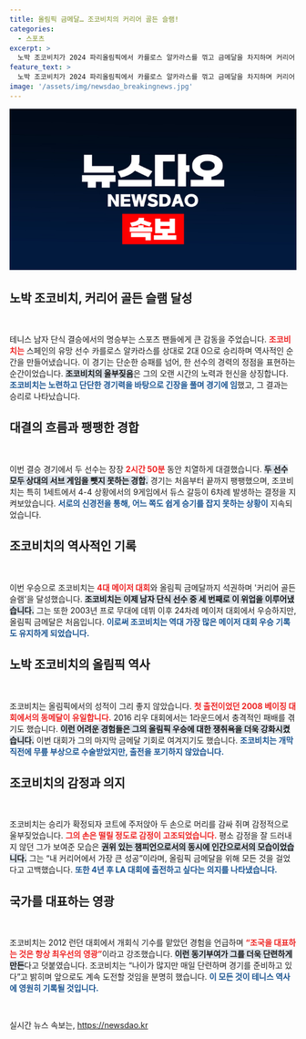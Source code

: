 ```yaml
---
title: 올림픽 금메달… 조코비치의 커리어 골든 슬램!
categories:
  - 스포츠
excerpt: >
  노박 조코비치가 2024 파리올림픽에서 카를로스 알카라스를 꺾고 금메달을 차지하며 커리어 골든 슬램을 달성했습니다. 눈물 젖은 그의 감정과 최고령 남자 단식 우승 기록이 화제를 몰고 옵니다.
feature_text: >
  노박 조코비치가 2024 파리올림픽에서 카를로스 알카라스를 꺾고 금메달을 차지하며 커리어 골든 슬램을 달성했습니다. 눈물 젖은 그의 감정과 최고령 남자 단식 우승 기록이 화제를 몰고 옵니다.
image: '/assets/img/newsdao_breakingnews.jpg'
---
```


<p><img src="/assets/img/newsdao_breakingnews.jpg" alt="koreaapp 속보" /></p>

<h2 data-ke-size="size26">노박 조코비치, 커리어 골든 슬램 달성</h2>

<p data-ke-size="size16">&nbsp;</p>

<p>테니스 남자 단식 결승에서의 명승부는 스포츠 팬들에게 큰 감동을 주었습니다. <b><span style="color: #ee2323;">조코비치는</span></b> 스페인의 유망 선수 카를로스 알카라스를 상대로 2대 0으로 승리하며 역사적인 순간을 만들어냈습니다. 이 경기는 단순한 승패를 넘어, 한 선수의 경력의 정점을 표현하는 순간이었습니다. <b><span style="background-color: #21538527;">조코비치의 울부짖음</span></b>은 그의 오랜 시간의 노력과 헌신을 상징합니다. <b><span style="color: #1a5490;">조코비치는 노련하고 단단한 경기력을 바탕으로 긴장을 풀며 경기에 임</span></b>했고, 그 결과는 승리로 나타났습니다.</p>

<h2 data-ke-size="size26">대결의 흐름과 팽팽한 경합</h2>

<p data-ke-size="size16">&nbsp;</p>

<p>이번 결승 경기에서 두 선수는 장장 <b><span style="color: #ee2323;">2시간 50분</span></b> 동안 치열하게 대결했습니다. <b><span style="background-color: #21538527;">두 선수 모두 상대의 서브 게임을 뺏지 못하는 경합.</span></b> 경기는 처음부터 끝까지 팽팽했으며, 조코비치는 특히 1세트에서 4-4 상황에서의 9게임에서 듀스 갈등이 6차례 발생하는 결정을 지켜보았습니다. <b><span style="color: #1a5490;">서로의 신경전을 통해, 어느 쪽도 쉽게 승기를 잡지 못하는 상황이</span></b> 지속되었습니다.</p>

<h2 data-ke-size="size26">조코비치의 역사적인 기록</h2>

<p data-ke-size="size16">&nbsp;</p>

<p>이번 우승으로 조코비치는 <b><span style="color: #ee2323;">4대 메이저 대회</span></b>와 올림픽 금메달까지 석권하며 '커리어 골든 슬램'을 달성했습니다. <b><span style="background-color: #21538527;">조코비치는 이제 남자 단식 선수 중 세 번째로 이 위업을 이루어냈습니다.</span></b> 그는 또한 2003년 프로 무대에 데뷔 이후 24차례 메이저 대회에서 우승하지만, 올림픽 금메달은 처음입니다. <b><span style="color: #1a5490;">이로써 조코비치는 역대 가장 많은 메이저 대회 우승 기록도 유지하게 되었습니다.</span></b></p>

<h2 data-ke-size="size26">노박 조코비치의 올림픽 역사</h2>

<p data-ke-size="size16">&nbsp;</p>

<p>조코비치는 올림픽에서의 성적이 그리 좋지 않았습니다. <b><span style="color: #ee2323;">첫 출전이었던 2008 베이징 대회에서의 동메달이 유일합니다.</span></b> 2016 리우 대회에서는 1라운드에서 충격적인 패배를 겪기도 했습니다. <b><span style="background-color: #21538527;">이런 어려운 경험들은 그의 올림픽 우승에 대한 쟁취욕을 더욱 강화시켰습니다.</span></b> 이번 대회가 그의 마지막 금메달 기회로 여겨지기도 했습니다. <b><span style="color: #1a5490;">조코비치는 개막 직전에 무릎 부상으로 수술받았지만, 출전을 포기하지 않았습니다.</span></b></p>

<h2 data-ke-size="size26">조코비치의 감정과 의지</h2>

<p data-ke-size="size16">&nbsp;</p>

<p>조코비치는 승리가 확정되자 코트에 주저앉아 두 손으로 머리를 감싸 쥐며 감정적으로 울부짖었습니다. <b><span style="color: #ee2323;">그의 손은 떨릴 정도로 감정이 고조되었습니다.</span></b> 평소 감정을 잘 드러내지 않던 그가 보여준 모습은 <b><span style="background-color: #21538527;">권위 있는 챔피언으로서의 동시에 인간으로서의 모습이었습니다.</span></b> 그는 “내 커리어에서 가장 큰 성공”이라며, 올림픽 금메달을 위해 모든 것을 걸었다고 고백했습니다. <b><span style="color: #1a5490;">또한 4년 후 LA 대회에 출전하고 싶다는 의지를 나타냈습니다.</span></b></p>

<h2 data-ke-size="size26">국가를 대표하는 영광</h2>

<p data-ke-size="size16">&nbsp;</p>

<p>조코비치는 2012 런던 대회에서 개회식 기수를 맡았던 경험을 언급하며 <b><span style="color: #ee2323;">“조국을 대표하는 것은 항상 최우선의 영광”</span></b>이라고 강조했습니다. <b><span style="background-color: #21538527;">이런 동기부여가 그를 더욱 단련하게 만든</span></b>다고 덧붙였습니다. 조코비치는 “나이가 많지만 매일 단련하며 경기를 준비하고 있다”고 밝히며 앞으로도 계속 도전할 것임을 분명히 했습니다. <b><span style="color: #1a5490;">이 모든 것이 테니스 역사에 영원히 기록될 것입니다.</span></b></p>

<p data-ke-size="size16">&nbsp;</p>
실시간 뉴스 속보는, <a href="https://newsdao.kr" rel="dofollow">https://newsdao.kr</a>


